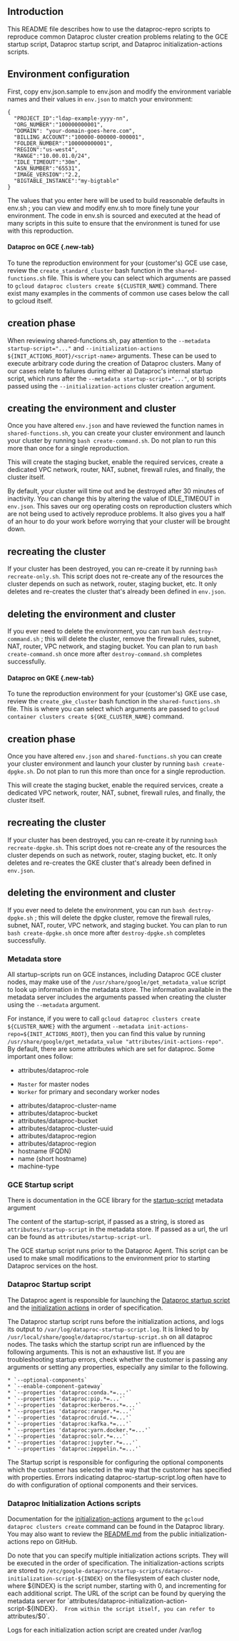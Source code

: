 <!--

Copyright 2024 Google LLC

Licensed under the Apache License, Version 2.0 (the "License");
you may not use this file except in compliance with the License.
You may obtain a copy of the License at

     http://www.apache.org/licenses/LICENSE-2.0

Unless required by applicable law or agreed to in writing, software
distributed under the License is distributed on an "AS-IS" BASIS,
WITHOUT WARRANTIES OR CONDITIONS OF ANY KIND, either express or implied.
See the License for the specific language governing permissions and
limitations under the License.

-->

## Introduction

This README file describes how to use the dataproc-repro scripts to reproduce
common Dataproc cluster creation problems relating to the GCE startup script,
Dataproc startup script, and Dataproc initialization-actions scripts.

## Environment configuration

First, copy env.json.sample to env.json and modify the environment variable
names and their values in `env.json` to match your environment:

```
{
  "PROJECT_ID":"ldap-example-yyyy-nn",
  "ORG_NUMBER":"100000000001",
  "DOMAIN": "your-domain-goes-here.com",
  "BILLING_ACCOUNT":"100000-000000-000001",
  "FOLDER_NUMBER":"100000000001",
  "REGION":"us-west4",
  "RANGE":"10.00.01.0/24",
  "IDLE_TIMEOUT":"30m",
  "ASN_NUMBER":"65531",
  "IMAGE_VERSION":"2.2,
  "BIGTABLE_INSTANCE":"my-bigtable"
}
```

The values that you enter here will be used to build reasonable
defaults in env.sh ; you can view and modify env.sh to more finely
tune your environment.  The code in env.sh is sourced and executed at
the head of many scripts in this suite to ensure that the environment
is tuned for use with this reproduction.

<section class="tabs">

#### Dataproc on GCE {.new-tab}

To tune the reproduction environment for your (customer's) GCE use case, review
the `create_standard_cluster` bash function in the `shared-functions.sh` file.
This is where you can select which arguments are passed to `gcloud dataproc
clusters create ${CLUSTER_NAME}` command.  There exist many examples in the
comments of common use cases below the call to gcloud itself.

## creation phase

When reviewing shared-functions.sh, pay attention to the `--metadata
startup-script="..."` and `--initialization-actions
${INIT_ACTIONS_ROOT}/<script-name>` arguments.  These can be used to execute
arbitrary code during the creation of Dataproc clusters.  Many of our cases
relate to failures during either a) Dataproc's internal startup script, which
runs after the `--metadata startup-script="..."`, or b) scripts passed using the
`--initialization-actions` cluster creation argument.

## creating the environment and cluster

Once you have altered `env.json` and have reviewed the function names in
`shared-functions.sh`, you can create your cluster environment and launch your
cluster by running `bash create-command.sh`.  Do not plan to run this more than
once for a single reproduction.

This will create the staging bucket, enable the required services, create a
dedicated VPC network, router, NAT, subnet, firewall rules, and finally, the
cluster itself.

By default, your cluster will time out and be destroyed after 30 minutes of
inactivity.  You can change this by altering the value of IDLE_TIMEOUT in
`env.json`.  This saves our org operating costs on reproduction clusters which are
not being used to actively reproduce problems.  It also gives you a half of an
hour to do your work before worrying that your cluster will be brought down.

## recreating the cluster

If your cluster has been destroyed, you can re-create it by running `bash
recreate-only.sh`.  This script does not re-create any of the resources the
cluster depends on such as network, router, staging bucket, etc.  It only
deletes and re-creates the cluster that's already been defined in `env.json`.

## deleting the environment and cluster

If you ever need to delete the environment, you can run `bash
destroy-command.sh` ; this will delete the cluster, remove the firewall rules,
subnet, NAT, router, VPC network, and staging bucket.  You can plan to run `bash
create-command.sh` once more after `destroy-command.sh` completes successfully.

#### Dataproc on GKE {.new-tab}

To tune the reproduction environment for your (customer's) GKE use case, review
the `create_gke_cluster` bash function in the `shared-functions.sh` file.  This
is where you can select which arguments are passed to `gcloud container clusters
create ${GKE_CLUSTER_NAME}` command.

## creation phase

Once you have altered `env.json` and `shared-functions.sh` you can create your
cluster environment and launch your cluster by running `bash create-dpgke.sh`.
Do not plan to run this more than once for a single reproduction.

This will create the staging bucket, enable the required services, create a
dedicated VPC network, router, NAT, subnet, firewall rules, and finally, the
cluster itself.

## recreating the cluster

If your cluster has been destroyed, you can re-create it by running `bash
recreate-dpgke.sh`.  This script does not re-create any of the resources the
cluster depends on such as network, router, staging bucket, etc.  It only
deletes and re-creates the GKE cluster that's already been defined in
`env.json`.

## deleting the environment and cluster

If you ever need to delete the environment, you can run `bash destroy-dpgke.sh`
; this will delete the dpgke cluster, remove the firewall rules, subnet, NAT,
router, VPC network, and staging bucket.  You can plan to run `bash
create-dpgke.sh` once more after `destroy-dpgke.sh` completes successfully.

</section>

### Metadata store

All startup-scripts run on GCE instances, including Dataproc GCE cluster nodes,
may make use of the `/usr/share/google/get_metadata_value` script to look up
information in the metadata store.  The information available in the metadata
server includes the arguments passed when creating the cluster using the
`--metadata` argument.

For instance, if you were to call `gcloud dataproc clusters create
${CLUSTER_NAME}` with the argument `--metadata
init-actions-repo=${INIT_ACTIONS_ROOT}`, then you can find this value by running
`/usr/share/google/get_metadata_value "attributes/init-actions-repo"`.  By
default, there are some attributes which are set for dataproc.  Some important
ones follow:

* attributes/dataproc-role
- `Master` for master nodes
- `Worker` for primary and secondary worker nodes
* attributes/dataproc-cluster-name
* attributes/dataproc-bucket
* attributes/dataproc-bucket
* attributes/dataproc-cluster-uuid
* attributes/dataproc-region
* attributes/dataproc-region
* hostname (FQDN)
* name (short hostname)
* machine-type

### GCE Startup script

There is documentation in the GCE library for the
[startup-script](https://cloud.google.com/compute/docs/instances/startup-scripts/linux)
metadata argument

The content of the startup-script, if passed as a string, is stored as
`attributes/startup-script` in the metadata store.  If passed as a url, the url
can be found as `attributes/startup-script-url`.

The GCE startup script runs prior to the Dataproc Agent.  This script can be
used to make small modifications to the environment prior to starting Dataproc
services on the host.

### Dataproc Startup script

The Dataproc agent is responsible for launching the [Dataproc startup
script](https://cs/piper///depot/google3/cloud/hadoop/services/images/startup-script.sh)
and the [initialization
actions](https://github.com/GoogleCloudDataproc/initialization-actions) in order
of specification.

The Dataproc startup script runs before the initialization actions, and logs its
output to `/var/log/dataproc-startup-script.log`.  It is linked to by
`/usr/local/share/google/dataproc/startup-script.sh` on all dataproc nodes.  The
tasks which the startup script run are influenced by the following arguments.
This is not an exhaustive list.  If you are troubleshooting startup errors,
check whether the customer is passing any arguments or setting any properties,
especially any similar to the following.

```
* `--optional-components`
* `--enable-component-gateway`
* `--properties 'dataproc:conda.*=...'`
* `--properties 'dataproc:pip.*=...'`
* `--properties 'dataproc:kerberos.*=...'`
* `--properties 'dataproc:ranger.*=...'`
* `--properties 'dataproc:druid.*=...'`
* `--properties 'dataproc:kafka.*=...'`
* `--properties 'dataproc:yarn.docker.*=...'`
* `--properties 'dataproc:solr.*=...'`
* `--properties 'dataproc:jupyter.*=...'`
* `--properties 'dataproc:zeppelin.*=...'`
```

The Startup script is responsible for configuring the optional components which
the customer has selected in the way that the customer has specified with
properties.  Errors indicating dataproc-startup-script.log often have to do with
configuration of optional components and their services.

### Dataproc Initialization Actions scripts

Documentation for the
[initialization-actions](https://cloud.google.com/dataproc/docs/concepts/configuring-clusters/init-actions)
argument to the `gcloud dataproc clusters create` command can be found in the
Dataproc library.  You may also want to review the
[README.md](https://github.com/GoogleCloudDataproc/initialization-actions/blob/master/README.md)
from the public initialization-actions repo on GitHub.

Do note that you can specify multiple initialization actions scripts.  They will
be executed in the order of specification.  The initialization-actions scripts
are stored to
`/etc/google-dataproc/startup-scripts/dataproc-initialization-script-${INDEX}`
on the filesystem of each cluster node, where ${INDEX} is the script number,
starting with 0, and incrementing for each additional script.  The URL of the
script can be found by querying the metadata server for
`attributes/dataproc-initialization-action-script-${INDEX}`.  From within the
script itself, you can refer to `attributes/$0`.

Logs for each initialization action script are created under /var/log


